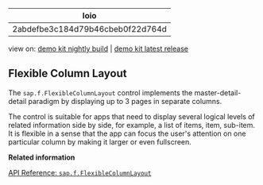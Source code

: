<!-- loio2abdefbe3c184d79b46cbeb0f22d764d -->

| loio |
| -----|
| 2abdefbe3c184d79b46cbeb0f22d764d |

<div id="loio">

view on: [demo kit nightly build](https://openui5nightly.hana.ondemand.com/#/topic/2abdefbe3c184d79b46cbeb0f22d764d) | [demo kit latest release](https://openui5.hana.ondemand.com/#/topic/2abdefbe3c184d79b46cbeb0f22d764d)</div>

## Flexible Column Layout

The `sap.f.FlexibleColumnLayout` control implements the master-detail-detail paradigm by displaying up to 3 pages in separate columns.

The control is suitable for apps that need to display several logical levels of related information side by side, for example, a list of items, item, sub-item. It is flexible in a sense that the app can focus the user's attention on one particular column by making it larger or even fullscreen.

**Related information**  


[API Reference: `sap.f.FlexibleColumnLayout`](https://openui5.hana.ondemand.com/#docs/api/symbols/sap.f.FlexibleColumnLayout.html)

